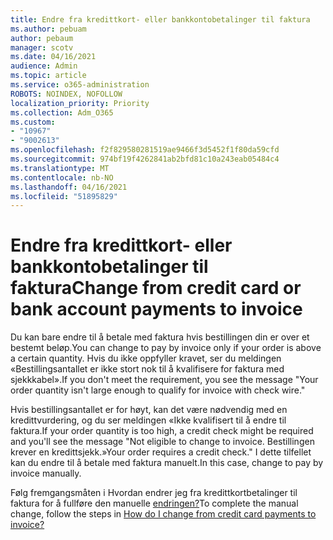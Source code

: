 ```yaml
---
title: Endre fra kredittkort- eller bankkontobetalinger til faktura
ms.author: pebuam
author: pebaum
manager: scotv
ms.date: 04/16/2021
audience: Admin
ms.topic: article
ms.service: o365-administration
ROBOTS: NOINDEX, NOFOLLOW
localization_priority: Priority
ms.collection: Adm_O365
ms.custom:
- "10967"
- "9002613"
ms.openlocfilehash: f2f829580281519ae9466f3d5452f1f80da59cfd
ms.sourcegitcommit: 974bf19f4262841ab2bfd81c10a243eab05484c4
ms.translationtype: MT
ms.contentlocale: nb-NO
ms.lasthandoff: 04/16/2021
ms.locfileid: "51895829"
---
```

# <a name="change-from-credit-card-or-bank-account-payments-to-invoice"></a><span data-ttu-id="5295c-102">Endre fra kredittkort- eller bankkontobetalinger til faktura</span><span class="sxs-lookup"><span data-stu-id="5295c-102">Change from credit card or bank account payments to invoice</span></span>

<span data-ttu-id="5295c-103">Du kan bare endre til å betale med faktura hvis bestillingen din er over et bestemt beløp.</span><span class="sxs-lookup"><span data-stu-id="5295c-103">You can change to pay by invoice only if your order is above a certain quantity.</span></span> <span data-ttu-id="5295c-104">Hvis du ikke oppfyller kravet, ser du meldingen «Bestillingsantallet er ikke stort nok til å kvalifisere for faktura med sjekkkabel».</span><span class="sxs-lookup"><span data-stu-id="5295c-104">If you don't meet the requirement, you see the message "Your order quantity isn't large enough to qualify for invoice with check wire."</span></span> 

<span data-ttu-id="5295c-105">Hvis bestillingsantallet er for høyt, kan det være nødvendig med en kredittvurdering, og du ser meldingen «Ikke kvalifisert til å endre til faktura.</span><span class="sxs-lookup"><span data-stu-id="5295c-105">If your order quantity is too high, a credit check might be required and you'll see the message "Not eligible to change to invoice.</span></span> <span data-ttu-id="5295c-106">Bestillingen krever en kredittsjekk.»</span><span class="sxs-lookup"><span data-stu-id="5295c-106">Your order requires a credit check."</span></span> <span data-ttu-id="5295c-107">I dette tilfellet kan du endre til å betale med faktura manuelt.</span><span class="sxs-lookup"><span data-stu-id="5295c-107">In this case, change to pay by invoice manually.</span></span> 

<span data-ttu-id="5295c-108">Følg fremgangsmåten i Hvordan endrer jeg fra kredittkortbetalinger til faktura for å fullføre den manuelle [endringen?](https://docs.microsoft.com/alchemyinsights/how-do-i-change-from-credit-card-payments-to-invoice)</span><span class="sxs-lookup"><span data-stu-id="5295c-108">To complete the manual change, follow the steps in [How do I change from credit card payments to invoice?](https://docs.microsoft.com/alchemyinsights/how-do-i-change-from-credit-card-payments-to-invoice)</span></span>